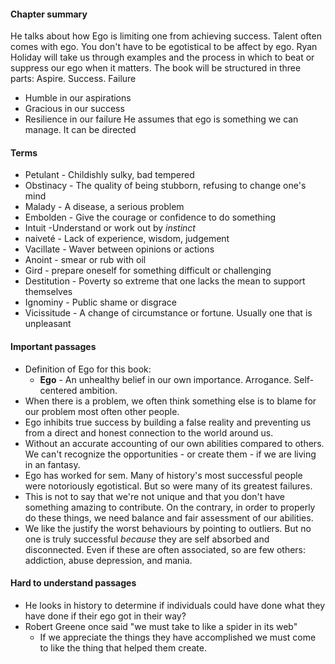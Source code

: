 
#### Chapter summary 
He talks about how Ego is limiting one from achieving success. Talent often comes with ego. You don't have to be egotistical to be affect by ego. Ryan Holiday will take us through examples and the process in which to beat or suppress our ego when it matters. 
The book will be structured in three parts: Aspire. Success. Failure
- Humble in our aspirations
- Gracious in our success
- Resilience in our failure 
He assumes that ego is something we can manage. It can be directed
#### Terms
- Petulant - Childishly sulky, bad tempered
- Obstinacy - The quality of being stubborn, refusing to change one's mind 
- Malady - A disease, a serious problem
- Embolden - Give the courage or confidence to do something 
- Intuit -Understand or work out by *instinct*
- naiveté - Lack of experience, wisdom, judgement
- Vacillate - Waver between opinions or actions
- Anoint - smear or rub with oil 
- Gird - prepare oneself for something difficult or challenging
- Destitution - Poverty so extreme that one lacks the mean to support themselves
- Ignominy - Public shame or disgrace
- Vicissitude - A change of circumstance or fortune. Usually one that is unpleasant 
#### Important passages
- Definition of Ego for this book:
	- **Ego** - An unhealthy belief in our own importance. Arrogance. Self-centered ambition.
- When there is a problem, we often think something else is to blame for our problem most often other people.  
- Ego inhibits true success by building a false reality and preventing us from a direct and honest connection to the world around us. 
- Without an accurate accounting of our own abilities compared to others. We can't recognize the opportunities - or create them - if we are living in an fantasy. 
- Ego has worked for sem. Many of history's most successful people were notoriously egotistical. But so were many of its greatest failures. 
- This is not to say that we're not unique and that you don't have something amazing to contribute. On the contrary, in order to properly do these things, we need balance and fair assessment of our abilities. 
- We like the justify the worst behaviours by pointing to outliers. But no one is truly successful *because* they are self absorbed and disconnected. Even if these are often associated, so are few others: addiction, abuse depression, and mania. 

#### Hard to understand passages
-  He looks in history to determine if individuals could have done what they have done if their ego got in their way?
- Robert Greene once said "we must take to like a spider in its web"
	- If we appreciate  the things they have accomplished we must come to like the thing that helped them create. 
